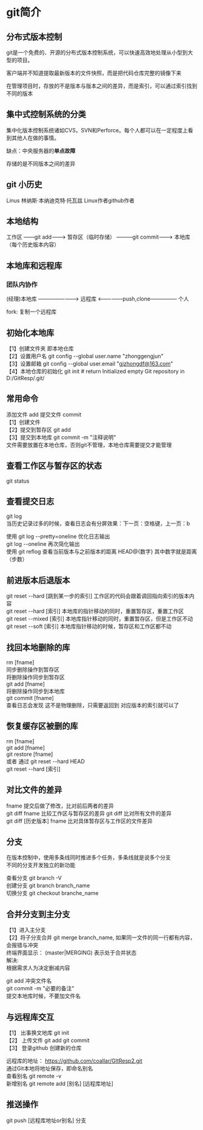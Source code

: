 # git简介

## 分布式版本控制
git是一个免费的、开源的分布式版本控制系统，可以快速高效地处理从小型到大型的项目。

客户端并不知道提取最新版本的文件快照，而是把代码仓库完整的镜像下来

在管理项目时，存放的不是版本与版本之间的差异，而是索引，可以通过索引找到不同的版本


## 集中式控制系统的分类
集中化版本控制系统诸如CVS，SVN和Perforce。每个人都可以在一定程度上看到其他人在做的事情。

缺点：中央服务器的**单点故障**

存储的是不同版本之间的差异

## git 小历史
Linus 林纳斯·本纳迪克特·托瓦兹  Linux作者github作者

## 本地结构

    
工作区 ——git add———>  暂存区（临时存储） ———git commit———> 本地库（每个历史版本内容）


## 本地库和远程库
### 团队内协作

(经理)本地库 ————————> 远程库 <—————push,clone————— 个人

fork: 复制一个远程库

## 初始化本地库

【1】创建文件夹  即本地仓库  
【2】设置用户名       git config --global user.name "zhonggengjun"   
【3】设置邮箱         git config --global user.email "gjzhongdf@163.com"  
【4】本地仓库的初始化  git init  # return Initialized empty Git repository in D:/GitResp/.git/


## 常用命令
添加文件 add  提交文件 commit  
【1】创建文件  
【2】提交到暂存区  git add <filename>  
【3】提交到本地库  git commit -m "注释说明"  
文件需要放置在本地仓库，否则git不管理，本地仓库需要提交才能管理


## 查看工作区与暂存区的状态
git status

## 查看提交日志
 git log  
 当历史记录过多的时候，查看日志会有分屏效果：下一页：空格键，上一页：b  
 
 使用 git log --pretty=oneline 优化日志输出  
 git log --oneline  再次简化输出  
 使用  git reflog 查看当前版本与之前版本的距离 HEAD@{数字} 其中数字就是距离（步数）  
 

 ## 前进版本后退版本
 git reset --hard [跳到某一步的索引] 工作区的代码会跟着调回指向索引的版本内容  
 git reset --hard [索引]            本地库的指针移动的同时，重置暂存区，重置工作区  
 git reset --mixed [索引]           本地库指针移动的同时，重置暂存区，但是工作区不动  
 git reset --soft [索引]            本地库指针移动的时候，暂存区和工作区都不动  


 ## 找回本地删除的库
 rm  [fname]  
 同步删除操作到暂存区  
 将删除操作同步到暂存区  
 git add [fname]  
 将删除操作同步到本地库  
 git commit [fname]  
 查看日志会发现 这不是物理删除，只需要返回到 对应版本的索引就可以了

## 恢复缓存区被删的库
rm [fname]  
git add [fname]  
git restore [fname]   
或者 通过  git reset --hard HEAD  
git reset --hard [索引]  


## 对比文件的差异
fname 提交后做了修改，比对前后两者的差异  
git diff fname      比较工作区与暂存区的差异  git diff 比对所有文件的差异  
git diff [历史版本]  fname 比对具体暂存区与工作区的文件差异 

## 分支
在版本控制中，使用多条线同时推进多个任务，多条线就是说多个分支  
不同的分支开发独立的新功能  

查看分支 git branch -V  
创建分支 git branch branch_name  
切换分支 git checkout branche_name

## 合并分支到主分支
【1】进入主分支  
【2】将子分支合并  git merge branch_name, 如果同一文件的同一行都有内容，会报错与冲突  
终端界面显示： (master|MERGING)  表示处于合并状态  
解决:  
根据需求人为决定删减内容 

git add 冲突文件名  
git commit -m "必要的备注"  
提交本地库时候，不要加文件名


## 与远程库交互
【1】 出事换文地库 git init  
【2】 上传文件 git add git commit   
【3】 登录github 创建新的仓库

远程库的地址： https://github.com/coallar/GItResp2.git  
通过Git本地将地址保存，即命名别名  
查看别名 git remote -v  
新增别名 git remote add [别名] [远程库地址]  

## 推送操作
git push [远程库地址or别名]  分支

